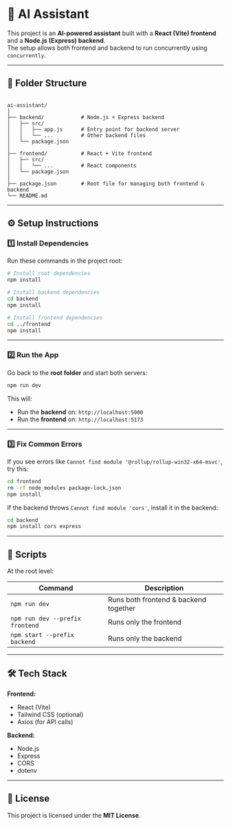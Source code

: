 # 🤖 AI Assistant

This project is an **AI-powered assistant** built with a **React (Vite) frontend** and a **Node.js (Express) backend**.  
The setup allows both frontend and backend to run concurrently using `concurrently`.

---

## 📁 Folder Structure

```

ai-assistant/
│
├── backend/            # Node.js + Express backend
│   ├── src/
│   │   ├── app.js      # Entry point for backend server
│   │   └── ...         # Other backend files
│   └── package.json
│
├── frontend/           # React + Vite frontend
│   ├── src/
│   │   └── ...         # React components
│   └── package.json
│
├── package.json        # Root file for managing both frontend & backend
└── README.md

````

---

## ⚙️ Setup Instructions

### 1️⃣ Install Dependencies
Run these commands in the project root:

```bash
# Install root dependencies
npm install

# Install backend dependencies
cd backend
npm install

# Install frontend dependencies
cd ../frontend
npm install
````

---

### 2️⃣ Run the App

Go back to the **root folder** and start both servers:

```bash
npm run dev
```

This will:

* Run the **backend** on: `http://localhost:5000`
* Run the **frontend** on: `http://localhost:5173`

---

### 3️⃣ Fix Common Errors

If you see errors like `Cannot find module '@rollup/rollup-win32-x64-msvc'`, try this:

```bash
cd frontend
rm -rf node_modules package-lock.json
npm install
```

If the backend throws `Cannot find module 'cors'`, install it in the backend:

```bash
cd backend
npm install cors express
```

---

## 🧠 Scripts

At the root level:

| Command                         | Description                           |
| ------------------------------- | ------------------------------------- |
| `npm run dev`                   | Runs both frontend & backend together |
| `npm run dev --prefix frontend` | Runs only the frontend                |
| `npm start --prefix backend`    | Runs only the backend                 |

---

## 🛠️ Tech Stack

**Frontend:**

* React (Vite)
* Tailwind CSS (optional)
* Axios (for API calls)

**Backend:**

* Node.js
* Express
* CORS
* dotenv

---

## 📄 License

This project is licensed under the **MIT License**.

